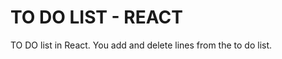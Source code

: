 TO DO LIST - REACT
==================

TO DO list in React. You add and delete lines from
the to do list.